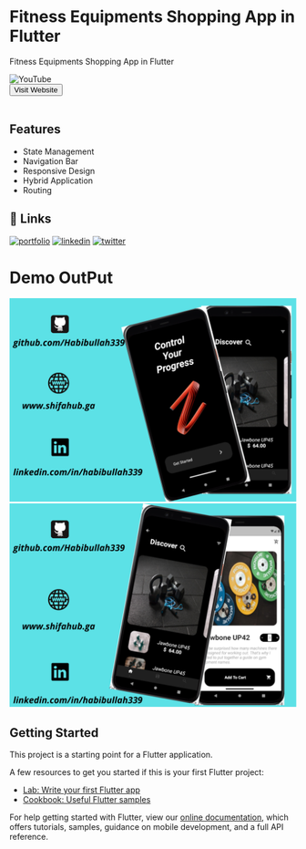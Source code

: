 # Fitness Equipments Shopping App in Flutter

Fitness Equipments Shopping App in Flutter

![YouTube](https://img.shields.io/youtube/channel/subscribers/UC7MuoT7cZtLjd6FoV9lHZ_g?style=social)<br>
<a href="http://www.shifahub.ga" target="_parent"><button>Visit Website</button></a><br><br>
## Features

- State Management
- Navigation Bar
- Responsive Design
- Hybrid Application
- Routing
## 🔗 Links

[![portfolio](https://img.shields.io/badge/my_website-000?style=for-the-badge&logo=ko-fi&logoColor=white)](https://shifahub.ga/)
[![linkedin](https://img.shields.io/badge/linkedin-0A66C2?style=for-the-badge&logo=linkedin&logoColor=white)](https://www.linkedin.com/in/habib-ullah-9938971b4/)
[![twitter](https://img.shields.io/badge/twitter-1DA1F2?style=for-the-badge&logo=twitter&logoColor=white)](https://twitter.com/)
# Demo OutPut 
<img src="https://github.com/Habibullah339/Fitness_Gym_Shopping_App_in_Flutter/blob/master/demoimage1.png">
<img src="https://github.com/Habibullah339/Fitness_Gym_Shopping_App_in_Flutter/blob/master/demoimage2.png">


## Getting Started

This project is a starting point for a Flutter application.

A few resources to get you started if this is your first Flutter project:

- [Lab: Write your first Flutter app](https://flutter.dev/docs/get-started/codelab)
- [Cookbook: Useful Flutter samples](https://flutter.dev/docs/cookbook)

For help getting started with Flutter, view our
[online documentation](https://flutter.dev/docs), which offers tutorials,
samples, guidance on mobile development, and a full API reference.

